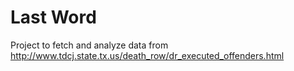 Last Word
=========
Project to fetch and analyze data from http://www.tdcj.state.tx.us/death_row/dr_executed_offenders.html

